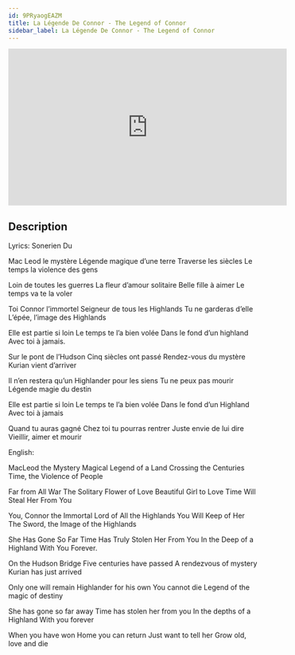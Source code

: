 ```yaml
---
id: 9PRyaogEAZM
title: La Légende De Connor - The Legend of Connor
sidebar_label: La Légende De Connor - The Legend of Connor
---
```


<iframe
  width="560"
  height="315"
  src="https://www.youtube.com/embed/9PRyaogEAZM"
  title="YouTube video player"
  frameborder="0"
  allow="accelerometer; autoplay; clipboard-write; encrypted-media; gyroscope; picture-in-picture; web-share"
  referrerpolicy="strict-origin-when-cross-origin"
  allowfullscreen
></iframe>

## Description

Lyrics: Sonerien Du

Mac Leod le mystère
Légende magique d’une terre
Traverse les siècles
Le temps la violence des gens

Loin de toutes les guerres
La fleur d’amour solitaire
Belle fille à aimer
Le temps va te la voler

Toi Connor l’immortel
Seigneur de tous les Highlands
Tu ne garderas d’elle
L’épée, l’image des Highlands

Elle est partie si loin
Le temps te l’a bien volée
Dans le fond d’un highland
Avec toi à jamais.

Sur le pont de l’Hudson
Cinq siècles ont passé
Rendez-vous du mystère
Kurian vient d’arriver

Il n’en restera qu’un
Highlander pour les siens
Tu ne peux pas mourir
Légende magie du destin

Elle est partie si loin
Le temps te l’a bien volée
Dans le fond d’un Highland
Avec toi à jamais

Quand tu auras gagné
Chez toi tu pourras rentrer
Juste envie de lui dire
Vieillir, aimer et mourir

English:

MacLeod the Mystery
Magical Legend of a Land
Crossing the Centuries
Time, the Violence of People

Far from All War
The Solitary Flower of Love
Beautiful Girl to Love
Time Will Steal Her From You

You, Connor the Immortal
Lord of All the Highlands
You Will Keep of Her
The Sword, the Image of the Highlands

She Has Gone So Far
Time Has Truly Stolen Her From You
In the Deep of a Highland
With You Forever.

On the Hudson Bridge
Five centuries have passed
A rendezvous of mystery
Kurian has just arrived

Only one will remain
Highlander for his own
You cannot die
Legend of the magic of destiny

She has gone so far away
Time has stolen her from you
In the depths of a Highland
With you forever

When you have won
Home you can return
Just want to tell her
Grow old, love and die
